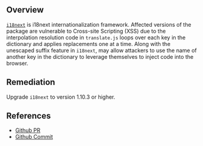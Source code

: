 ## Overview
[`i18next`](https://www.npmjs.com/package/i18next) is i18next internationalization framework.
Affected versions of the package are vulnerable to Cross-site Scripting (XSS) due to the interpolation resolution code in `translate.js` loops over each key in the dictionary and applies replacements one at a time. Along with the unescaped suffix feature in `i18next`, may allow attackers to use the name of another key in the dictionary to leverage themselves to inject code into the browser.

## Remediation
Upgrade `i18next` to version 1.10.3 or higher.

## References
- [Github PR](https://github.com/i18next/i18next/pull/443)
- [Github Commit](https://github.com/i18next/i18next/pull/443/commits/34e8e13a2b64708a0aed01092e4dbfd0e5013831)
